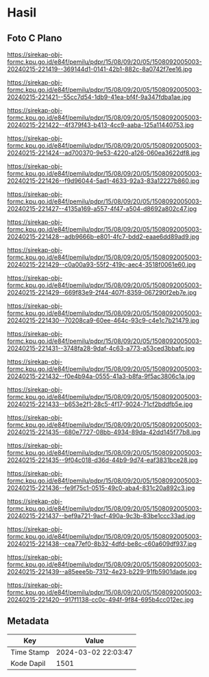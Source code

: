# Hasil

## Foto C Plano

https://sirekap-obj-formc.kpu.go.id/e84f/pemilu/pdpr/15/08/09/20/05/1508092005003-20240215-221419--369144d1-0141-42b1-882c-8a0742f7ee16.jpg

https://sirekap-obj-formc.kpu.go.id/e84f/pemilu/pdpr/15/08/09/20/05/1508092005003-20240215-221421--55cc7d54-1db9-41ea-bf4f-9a347fdba1ae.jpg

https://sirekap-obj-formc.kpu.go.id/e84f/pemilu/pdpr/15/08/09/20/05/1508092005003-20240215-221422--4f379f43-b413-4cc9-aaba-125a11440753.jpg

https://sirekap-obj-formc.kpu.go.id/e84f/pemilu/pdpr/15/08/09/20/05/1508092005003-20240215-221424--ad700370-9e53-4220-a126-060ea3622df8.jpg

https://sirekap-obj-formc.kpu.go.id/e84f/pemilu/pdpr/15/08/09/20/05/1508092005003-20240215-221426--f9d96044-5ad1-4633-92a3-83a12227b860.jpg

https://sirekap-obj-formc.kpu.go.id/e84f/pemilu/pdpr/15/08/09/20/05/1508092005003-20240215-221427--4135a169-a557-4f47-a504-d8692a802c47.jpg

https://sirekap-obj-formc.kpu.go.id/e84f/pemilu/pdpr/15/08/09/20/05/1508092005003-20240215-221428--adb9666b-e801-4fc7-bdd2-eaae6dd89ad9.jpg

https://sirekap-obj-formc.kpu.go.id/e84f/pemilu/pdpr/15/08/09/20/05/1508092005003-20240215-221429--c0a00a93-55f2-419c-aec4-3518f0061e60.jpg

https://sirekap-obj-formc.kpu.go.id/e84f/pemilu/pdpr/15/08/09/20/05/1508092005003-20240215-221429--669f83e9-2f44-407f-8359-067290f2eb7e.jpg

https://sirekap-obj-formc.kpu.go.id/e84f/pemilu/pdpr/15/08/09/20/05/1508092005003-20240215-221430--70208ca9-60ee-464c-93c9-c4e1c7b21479.jpg

https://sirekap-obj-formc.kpu.go.id/e84f/pemilu/pdpr/15/08/09/20/05/1508092005003-20240215-221431--3748fa28-9daf-4c63-a773-a53ced3bbafc.jpg

https://sirekap-obj-formc.kpu.go.id/e84f/pemilu/pdpr/15/08/09/20/05/1508092005003-20240215-221432--f0e4b94a-0555-41a3-b8fa-9f5ac3806c1a.jpg

https://sirekap-obj-formc.kpu.go.id/e84f/pemilu/pdpr/15/08/09/20/05/1508092005003-20240215-221433--b653e2f1-28c5-4f17-9024-71cf2bddfb5e.jpg

https://sirekap-obj-formc.kpu.go.id/e84f/pemilu/pdpr/15/08/09/20/05/1508092005003-20240215-221435--680e7727-08bb-4934-89da-42dd145f77b8.jpg

https://sirekap-obj-formc.kpu.go.id/e84f/pemilu/pdpr/15/08/09/20/05/1508092005003-20240215-221435--9f04c018-d36d-44b9-9d74-eaf3831bce28.jpg

https://sirekap-obj-formc.kpu.go.id/e84f/pemilu/pdpr/15/08/09/20/05/1508092005003-20240215-221436--fe9f75c1-0515-49c0-aba4-831c20a892c3.jpg

https://sirekap-obj-formc.kpu.go.id/e84f/pemilu/pdpr/15/08/09/20/05/1508092005003-20240215-221437--bef9a721-9acf-490a-9c3b-83be1ccc33ad.jpg

https://sirekap-obj-formc.kpu.go.id/e84f/pemilu/pdpr/15/08/09/20/05/1508092005003-20240215-221438--cea77ef0-8b32-4dfd-be8c-c60a609df937.jpg

https://sirekap-obj-formc.kpu.go.id/e84f/pemilu/pdpr/15/08/09/20/05/1508092005003-20240215-221439--a85eee5b-7312-4e23-b229-91fb5901dade.jpg

https://sirekap-obj-formc.kpu.go.id/e84f/pemilu/pdpr/15/08/09/20/05/1508092005003-20240215-221420--917f1138-cc0c-494f-9f84-695b4cc012ec.jpg


## Metadata

| Key        | Value               |
| ---------- | ------------------- |
| Time Stamp | 2024-03-02 22:03:47 |
| Kode Dapil | 1501                |



